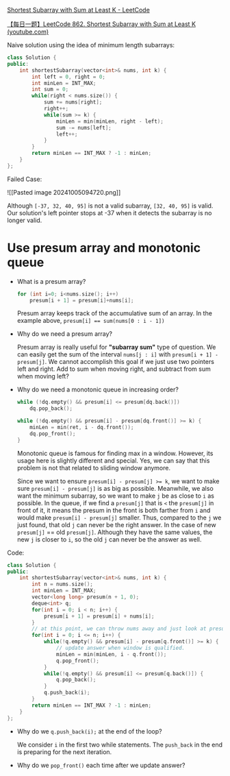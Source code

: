 [Shortest Subarray with Sum at Least K - LeetCode](https://leetcode.com/problems/shortest-subarray-with-sum-at-least-k/description/)

[【每日一题】LeetCode 862. Shortest Subarray with Sum at Least K (youtube.com)](https://www.youtube.com/watch?v=HeFW6EPBGBg)

Naive solution using the idea of minimum length subarrays:

```cpp
class Solution {
public:
    int shortestSubarray(vector<int>& nums, int k) {
        int left = 0, right = 0;
        int minLen = INT_MAX;
        int sum = 0;
        while(right < nums.size()) {
            sum += nums[right];
            right++;
            while(sum >= k) {
                minLen = min(minLen, right - left);
                sum -= nums[left];
                left++;
            }
        }
        return minLen == INT_MAX ? -1 : minLen;
    }
};
```

Failed Case:

![[Pasted image 20241005094720.png]]

Although `[-37, 32, 40, 95]` is not a valid subarray, `[32, 40, 95]` is valid. Our solution's left pointer stops at -37 when it detects the subarray is no longer valid. 

# Use presum array and monotonic queue

- What is a presum array?
	
	```cpp
	for (int i=0; i<nums.size(); i++)
		presum[i + 1] = presum[i]+nums[i];
	```
	
	Presum array keeps track of the accumulative sum of an array. In the example above, `presum[i] == sum(nums[0 : i - 1])`

- Why do we need a presum array?

	Presum array is really useful for **"subarray sum"** type of question. We can easily get the sum of the interval `nums[j : i]` with `presum[i + 1] - presum[j]`. We cannot accomplish this goal if we just use two pointers left and right. Add to sum when moving right, and subtract from sum when moving left?

- Why do we need a monotonic queue in increasing order?

	```cpp
	while (!dq.empty() && presum[i] <= presum[dq.back()])
		dq.pop_back();            
	
	while (!dq.empty() && presum[i] - presum[dq.front()] >= k) {                
		minLen = min(ret, i - dq.front());
		dq.pop_front();
	}
	```
	
	Monotonic queue is famous for finding max in a window. However, its usage here is slightly different and special. Yes, we can say that this problem is not that related to sliding window anymore. 
	
	Since we want to ensure `presum[i] - presum[j] >= k`, we want to make sure `presum[i] - presum[j]` is as big as possible. Meanwhile, we also want the minimum subarray, so we want to make `j` be as close to `i` as possible. In the queue, if we find a `presum[j]` that is `<` the `presum[j]` in front of it, it means the presum in the front is both farther from `i` and would make `presum[i] - presum[j]` smaller. Thus, compared to the `j` we just found, that old `j` can never be the right answer. In the case of new `presum[j]` == old `presum[j]`. Although they have the same values, the new `j` is closer to `i`, so the old `j` can never be the answer as well. 

Code:

```cpp
class Solution {
public:
    int shortestSubarray(vector<int>& nums, int k) {
        int n = nums.size();
        int minLen = INT_MAX;
        vector<long long> presum(n + 1, 0);
        deque<int> q;
        for(int i = 0; i < n; i++) {
            presum[i + 1] = presum[i] + nums[i];
        }
        // at this point, we can throw nums away and just look at presum
        for(int i = 0; i <= n; i++) {
            while(!q.empty() && presum[i] - presum[q.front()] >= k) {
	            // update answer when window is qualified. 
                minLen = min(minLen, i - q.front());
                q.pop_front();
            }
            while(!q.empty() && presum[i] <= presum[q.back()]) {
                q.pop_back();
            }
            q.push_back(i);
        }
        return minLen == INT_MAX ? -1 : minLen;
    }
};
```

- Why do we `q.push_back(i);` at the end of the loop?

	We consider `i` in the first two while statements. The `push_back` in the end is preparing for the next iteration.

- Why do we `pop_front()` each time after we update answer?
	